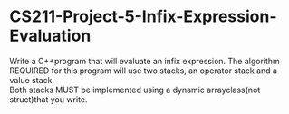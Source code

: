 # CS211-Project-5-Infix-Expression-Evaluation
Write a C++program that will evaluate an infix expression.  The algorithm REQUIRED for this program will use two stacks, an operator stack and a value stack.  
Both stacks MUST be implemented using a dynamic arrayclass(not struct)that you write.
